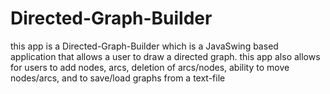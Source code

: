 # Directed-Graph-Builder
this app is a Directed-Graph-Builder which is a JavaSwing based application that allows a user to draw a directed graph.
this app also allows for users to add nodes, arcs, deletion of arcs/nodes, ability to move nodes/arcs, and to save/load graphs from a text-file
